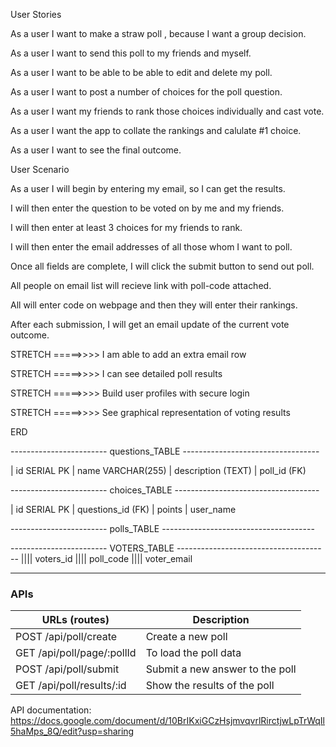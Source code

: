 User Stories

As a user I want to make a straw poll , because I want a group decision.

As a user I want to send this poll to my friends and myself.

As a user I want to be able to be able to edit and delete my poll.

As a user I want to post a number of choices for the poll question.

As a user I want my friends to rank those choices individually and cast vote.

As a user I want the app to collate the rankings and calulate #1 choice.

As a user I want to see the final outcome.





User Scenario

As a user I will begin by entering my email, so I can get the results.

I will then enter the question to be voted on by me and my friends.

I will then enter at least 3 choices for my friends to rank.

I will then enter the email addresses of all those whom I want to poll.

Once all fields are complete, I will click the submit button to send out poll.

All people on email list will recieve link with poll-code attached.

All will enter code on webpage and then they will enter their rankings.

After each submission, I will get an email update of the current vote outcome.

STRETCH =====>>>> I am able to add an extra email row

STRETCH =====>>>> I can see detailed poll results

STRETCH =====>>>> Build user profiles with secure login

STRETCH =====>>>> See graphical representation of voting results

ERD

------------------------ questions_TABLE ----------------------------------

| id SERIAL PK | name VARCHAR(255) | description (TEXT) | poll_id (FK)

------------------------ choices_TABLE ------------------------------------

| id SERIAL PK | questions_id (FK) | points | user_name

------------------------ polls_TABLE --------------------------------------

------------------------ VOTERS_TABLE --------------------------------------
|||| voters_id |||| poll_code |||| voter_email


------------

### APIs


| URLs (routes) | Description |
| ------------ | ------------ |
| POST /api/poll/create   | Create a new poll  |
| GET /api/poll/page/:pollId   |  To load the poll data |
| POST /api/poll/submit   | Submit a new answer to the poll  |
| GET /api/poll/results/:id  | Show the results of the poll  |

API documentation: https://docs.google.com/document/d/10BrIKxiGCzHsjmvqvrlRirctjwLpTrWqIl5haMps_8Q/edit?usp=sharing
